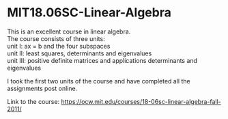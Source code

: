 # MIT18.06SC-Linear-Algebra
This is an excellent course in linear algebra.   
The course consists of three units:   
unit I: ax = b and the four subspaces  
unit II: least squares, determinants and eigenvalues  
unit III: positive definite matrices and applications determinants and eigenvalues

I took the first two units of the course and have completed all the assignments post online.

Link to the course: https://ocw.mit.edu/courses/18-06sc-linear-algebra-fall-2011/

